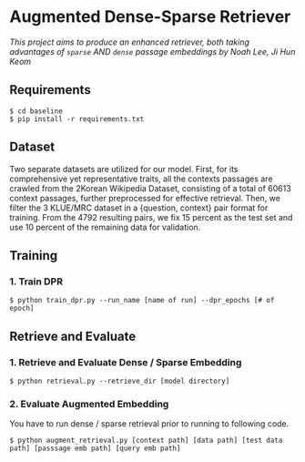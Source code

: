 # Augmented Dense-Sparse Retriever

*This project aims to produce an enhanced retriever, both taking advantages of `sparse` AND `dense` passage embeddings*
*by Noah Lee, Ji Hun Keom*<br/>


## Requirements
```
$ cd baseline
$ pip install -r requirements.txt
```

## Dataset
Two separate datasets are utilized for our model. First, for its comprehensive yet representative traits, all the contexts passages are crawled from the 2Korean Wikipedia Dataset, consisting of a total of 60613 context passages, further preprocessed for effective retrieval. Then, we filter the 3 KLUE/MRC dataset in a {question, context} pair format for training. From the 4792 resulting pairs, we fix 15 percent as the test set and use 10 percent of the remaining data for validation.

## Training
### 1. Train DPR
```
$ python train_dpr.py --run_name [name of run] --dpr_epochs [# of epoch]
```

## Retrieve and Evaluate
### 1. Retrieve and Evaluate Dense / Sparse Embedding
```
$ python retrieval.py --retrieve_dir [model directory]
```
### 2. Evaluate Augmented Embedding
You have to run dense / sparse retrieval prior to running to following code.
```
$ python augment_retrieval.py [context path] [data path] [test data path] [passsage emb path] [query emb path]
```
